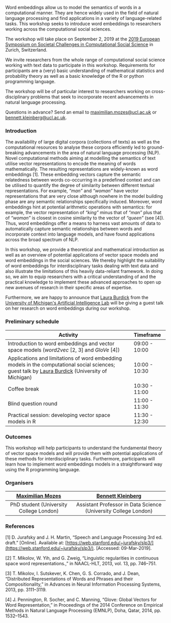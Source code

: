Word embeddings allow us to model the semantics of words in a computational manner. They are hence widely used in the field of natural language processing and find applications in a variety of language-related tasks. This workshop seeks to introduce word embeddings to researchers working across the computational social sciences. 

The workshop will take place on September 2, 2019 at the [2019 European Symposium on Societal Challenges in Computational Social Science](http://symposium.computationalsocialscience.eu/2019/) in Zurich, Switzerland. 

We invite researchers from the whole range of computational social science working with text data to participate in this workshop. Requirements for participants are a (very) basic understanding of mathematical statistics and probability theory as well as a basic knowledge of the R or python programming language.

The workshop will be of particular interest to researchers working on cross-disciplinary problems that seek to incorporate recent advancements in natural language processing.

Questions in advance? Send an email to [maximilian.mozes@ucl.ac.uk](mailto:maximilian.mozes@ucl.ac.uk) or [bennett.kleinberg@ucl.ac.uk](mailto:bennett.kleinberg@ucl.ac.uk).

### Introduction

The availability of large digital corpora (collections of texts) as well as the computational resources to analyse these corpora efficiently led to ground-breaking advancements in the area of natural language processing (NLP). Novel computational methods aiming at modelling the semantics of text utilise vector representations to encode the meaning of words mathematically. The resulting representations are widely-known as word embeddings [1]. These embedding vectors capture the semantic relatedness between words co-occurring in a predefined context and can be utilised to quantify the degree of similarity between different textual representations. For example, *“man”* and *“woman”* have vector representations that are very close although nowhere in the model building phase are any semantic relationships specifically induced. Moreover, word embeddings hint at potential arithmetic operations with semantics: for example, the vector representation of *“king”* minus that of *“man”* plus that of *“woman”* is closest in cosine similarity to the vector of *“queen”* (see [4]). Thus, word embeddings offer a means to harness vast amounts of data to automatically capture semantic relationships between words and incorporate context into language models, and have found applications across the broad spectrum of NLP.

In this workshop, we provide a theoretical and mathematical introduction as well as an overview of potential applications of vector space models and word embeddings in the social sciences. We thereby highlight the suitability of word embeddings for interdisciplinary tasks dealing with text data and also illustrate the limitations of this heavily data-reliant framework. In doing so, we aim to equip researchers with a critical understanding of and the practical knowledge to implement these advanced approaches to open up new avenues of research in their specific areas of expertise. 

Furthermore, we are happy to announce that [Laura Burdick](https://wendlandt.github.io) from the [University of Michigan's Artificial Intelligence Lab](https://ai.eecs.umich.edu) will be giving a guest talk on her research on word embeddings during our workshop.  

### Preliminary schedule

| Activity                                 | Timeframe     |
| ---------------------------------------- | :------------ |
| Introduction to word embeddings and vector space models (*word2vec* [2, 3] and *GloVe* [4]) | 09:00 - 10:00 |
| Applications and limitations of word embedding models in the computational social sciences; guest talk by [Laura Burdick](http://wendlandt.github.io/) (University of Michigan) | 10:00 - 10:30 |
| Coffee break                             | 10:30 - 11:00 |
| Blind question round                     | 11:00 - 11:30 |
| Practical session: developing vector space models in R | 11:30 - 12:30 |

### Outcomes

This workshop will help participants to understand the fundamental theory of vector space models and will provide them with potential applications of these methods for interdisciplinary tasks. Furthermore, participants will learn how to implement word embeddings models in a straightforward way using the R programming language.


### Organisers


|  [Maximilian Mozes](http://mmozes.net)  | [Bennett Kleinberg](https://bkleinberg.net) |
| :-------------------------------------: | :--------------------------------------: |
| PhD student (University College London) | Assistant Professor in Data Science (University College London) |

### References

[1] D. Jurafsky and J. H. Martin, “Speech and Language Processing 3rd ed. draft.” [Online]. Available at: [https://web.stanford.edu/~jurafsky/slp3/](https://web.stanford.edu/~jurafsky/slp3/). [Accessed: 09-Mar-2019].

[2] T. Mikolov, W. Yih, and G. Zweig, “Linguistic regularities in continuous space word representations.,” in NAACL-HLT, 2013, vol. 13, pp. 746–751.

[3] T. Mikolov, I. Sutskever, K. Chen, G. S. Corrado, and J. Dean, “Distributed Representations of Words and Phrases and their Compositionality,” in Advances in Neural Information Processing Systems, 2013, pp. 3111–3119.

[4] J. Pennington, R. Socher, and C. Manning, “Glove: Global Vectors for Word Representation,” in Proceedings of the 2014 Conference on Empirical Methods in Natural Language Processing (EMNLP), Doha, Qatar, 2014, pp. 1532–1543.
